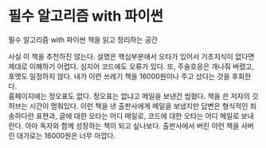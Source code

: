 # 필수 알고리즘 with 파이썬

필수 알고리즘 with 파이썬 책을 읽고 정리하는 공간

사실 이 책을 추천하진 않는다. 설명은 핵심부분에서 오타가 있어서 기초지식이 없다면 제대로 이해하기 어렵다. 
심지어 코드에도 오류가 있다. 또, 주술호응은 개나줘 버렸고, 포맷도 일정하지 않다. 내가 이런 쓰레기 책을 16000원이나 주고 샀다는 것을 후회한다.  
홈페이지에는 정오표도 없다. 정오표는 없냐고 메일을 보낸건 씹혔다. 책을 쓴 저자의 깃허브는 시간이 멈춰있다. 이런 책을 낸 출판사에게 메일을 보냈지만 답변은 형식적인 죄송하다란 표현과, 글에 대한 오타는 어디 메일로, 코드에 대한 오타는 어디 메일로 보내란다. 아마 독자와 함께 성장하는 책이 되고 싶나보다.
출판사에서 버린 이런 책을 사버린 대가로는 16000원은 너무 아깝다.
